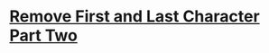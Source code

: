 # [Remove First and Last Character Part Two](https://www.codewars.com/kata/remove-first-and-last-character-part-two/)
